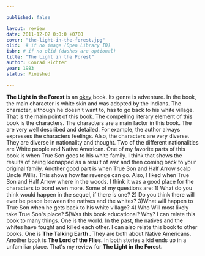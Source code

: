 ```yaml
---

published: false

layout: review
date: 2011-12-02 0:0:0 +0700
cover: "the-light-in-the-forest.jpg"
olid:  # if no image (Open Library ID)
isbn: # if no olid (dashes are optional)
title: "The Light in the Forest"
author: Conrad Richter
year: 1983
status: Finished 

---
```


<b>The Light in the Forest</b> is an <u>okay</u> book. Its genre is adventure. In the book, the main character is white skin and was adopted by the Indians. The character, although he doesn't want to, has to go back to his white village. That is the main point of this book. The compelling literary element of this book is the characters. The characters are a main factor in this book. The are very well described and detailed. For example, the author always expresses the characters feelings. Also, the characters are very diverse. They are diverse in nationality and thought. Two of the different nationalities are White people and Native American. One of my favorite parts of this book is when True Son goes to his white family. I think that shows the results of being kidnapped as a result of war and then coming back to your original family. Another good part is when True Son and Half Arrow scalp Uncle Willis. This shows how far revenge can go. Also, I liked when True Son and Half Arrow where in the woods. I think it was a good place for the characters to bond even more. Some of my questions are: 1) What do you think would happen in the sequel, if there is one? 2) Do you think there will ever be peace between the natives and the whites? 3)What will happen to True Son when he gets back to his white village? 4) Who Will most likely take True Son's place? 5)Was this book educational? Why? I can relate this book to many things. One is the world. In the past, the natives and the whites have fought and killed each other. I can also relate this book to other books. One is <b> The Talking Earth </b>. They are both about Native Americans. Another book is <b> The Lord of the Flies.</b> In both stories a kid ends up in a unfamiliar place. That's my review for <b>The Light in the Forest.</b>
